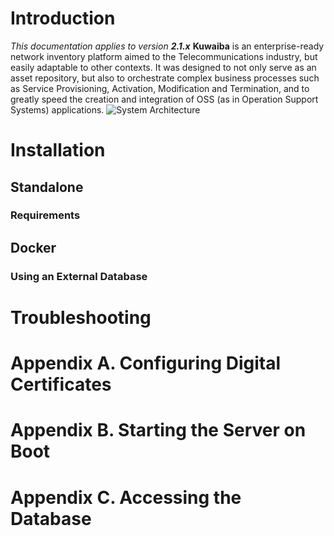 # Introduction
*This documentation applies to version **2.1.x***
**Kuwaiba** is an enterprise-ready network inventory platform aimed to the Telecommunications industry, but easily adaptable to other contexts. It was designed to not only serve as an asset repository, but also to orchestrate complex business processes such as Service Provisioning, Activation, Modification and Termination, and to greatly speed the creation and integration of OSS (as in Operation Support Systems) applications. 
![System Architecture](/img/system_architecture.png)

# Installation
## Standalone
### Requirements
## Docker
### Using an External Database
# Troubleshooting
# Appendix A. Configuring Digital Certificates
# Appendix B. Starting the Server on Boot
# Appendix C. Accessing the Database
